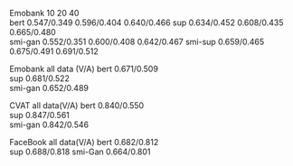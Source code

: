 
Emobank         10                            20                  40                     
bert        0.547/0.349                  0.596/0.404           0.640/0.466
sup         0.634/0.452                  0.608/0.435           0.665/0.480   
smi-gan     0.552/0.351                  0.600/0.408           0.642/0.467
smi-sup     0.659/0.465                  0.675/0.491           0.691/0.512


Emobank         all data (V/A)
bert             0.671/0.509                             
sup              0.681/0.522    
smi-gan          0.652/0.489


CVAT             all data(V/A)
bert              0.840/0.550                              
sup               0.847/0.561     
smi-gan           0.842/0.546



FaceBook       all data(V/A)
bert            0.682/0.812    
sup             0.688/0.818
smi-Gan         0.664/0.801







